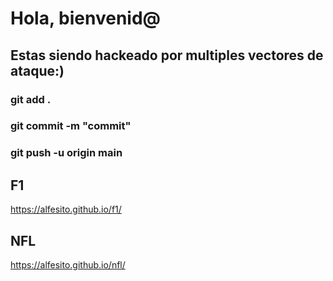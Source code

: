 # Hola, bienvenid@
## Estas siendo hackeado por multiples vectores de ataque:)
### git add .
### git commit -m "commit"
### git push -u origin main






## F1
https://alfesito.github.io/f1/
## NFL
https://alfesito.github.io/nfl/